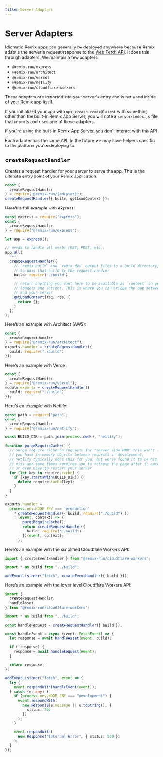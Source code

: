 ```yaml
---
title: Server Adapters
---
```


# Server Adapters

Idiomatic Remix apps can generally be deployed anywhere because Remix adapt's the server's request/response to the [Web Fetch API](https://developer.mozilla.org/en-US/docs/Web/API/Fetch_API). It does this through adapters. We maintain a few adapters:

- `@remix-run/express`
- `@remix-run/architect`
- `@remix-run/vercel`
- `@remix-run/netlify`
- `@remix-run/cloudflare-workers`

These adapters are imported into your server's entry and is not used inside of your Remix app itself.

If you initialized your app with `npx create-remix@latest` with something other than the built-in Remix App Server, you will note a `server/index.js` file that imports and uses one of these adapters.

<docs-info>If you're using the built-in Remix App Server, you don't interact with this API</docs-info>

Each adapter has the same API. In the future we may have helpers specific to the platform you're deploying to.

## `createRequestHandler`

Creates a request handler for your server to serve the app. This is the ultimate entry point of your Remix application.

```ts
const {
  createRequestHandler
} = require("@remix-run/{adapter}");
createRequestHandler({ build, getLoadContext });
```

Here's a full example with express:

```ts [2, 9-20]
const express = require("express");
const {
  createRequestHandler
} = require("@remix-run/express");

let app = express();

// needs to handle all verbs (GET, POST, etc.)
app.all(
  "*",
  createRequestHandler({
    // `remix build` and `remix dev` output files to a build directory, you need
    // to pass that build to the request handler
    build: require("./build"),

    // return anything you want here to be available as `context` in your
    // loaders and actions. This is where you can bridge the gap between Remix
    // and your server
    getLoadContext(req, res) {
      return {};
    }
  })
);
```

Here's an example with Architect (AWS):

```ts
const {
  createRequestHandler
} = require("@remix-run/architect");
exports.handler = createRequestHandler({
  build: require("./build")
});
```

Here's an example with Vercel:

```ts
const {
  createRequestHandler
} = require("@remix-run/vercel");
module.exports = createRequestHandler({
  build: require("./build")
});
```

Here's an example with Netlify:

```ts
const path = require("path");
const {
  createRequestHandler
} = require("@remix-run/netlify");

const BUILD_DIR = path.join(process.cwd(), "netlify");

function purgeRequireCache() {
  // purge require cache on requests for "server side HMR" this won't let
  // you have in-memory objects between requests in development,
  // netlify typically does this for you, but we've found it to be hit or
  // miss and some times requires you to refresh the page after it auto reloads
  // or even have to restart your server
  for (let key in require.cache) {
    if (key.startsWith(BUILD_DIR)) {
      delete require.cache[key];
    }
  }
}

exports.handler =
  process.env.NODE_ENV === "production"
    ? createRequestHandler({ build: require("./build") })
    : (event, context) => {
        purgeRequireCache();
        return createRequestHandler({
          build: require("./build")
        })(event, context);
      };
```

Here's an example with the simplified Cloudflare Workers API:

```ts
import { createEventHandler } from "@remix-run/cloudflare-workers";

import * as build from "../build";

addEventListener("fetch", createEventHandler({ build }));
```

Here's an example with the lower level Cloudflare Workers API:

```ts
import {
  createRequestHandler,
  handleAsset
} from "@remix-run/cloudflare-workers";

import * as build from "../build";

const handleRequest = createRequestHandler({ build });

const handleEvent = async (event: FetchEvent) => {
  let response = await handleAsset(event, build);

  if (!response) {
    response = await handleRequest(event);
  }

  return response;
};

addEventListener("fetch", event => {
  try {
    event.respondWith(handleEvent(event));
  } catch (e: any) {
    if (process.env.NODE_ENV === "development") {
      event.respondWith(
        new Response(e.message || e.toString(), {
          status: 500
        })
      );
    }

    event.respondWith(
      new Response("Internal Error", { status: 500 })
    );
  }
});
```
